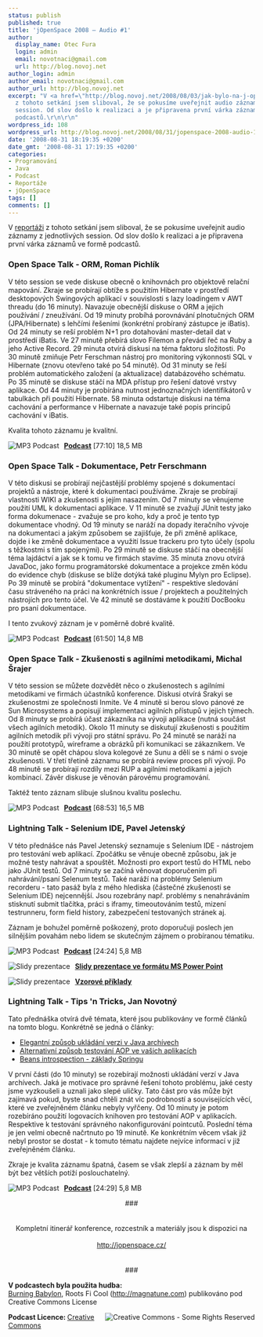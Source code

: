 ```yaml
---
status: publish
published: true
title: 'jOpenSpace 2008 – Audio #1'
author:
  display_name: Otec Fura
  login: admin
  email: novotnaci@gmail.com
  url: http://blog.novoj.net
author_login: admin
author_email: novotnaci@gmail.com
author_url: http://blog.novoj.net
excerpt: "V <a href=\"http://blog.novoj.net/2008/08/03/jak-bylo-na-j-open-space-conference-2008/\">reportáži</a>
  z tohoto setkání jsem sliboval, že se pokusíme uveřejnit audio záznamy z jednotlivých
  session. Od slov došlo k realizaci a je připravena první várka záznamů ve formě
  podcastů.\r\n\r\n"
wordpress_id: 108
wordpress_url: http://blog.novoj.net/2008/08/31/jopenspace-2008-audio-1/
date: '2008-08-31 18:19:35 +0200'
date_gmt: '2008-08-31 17:19:35 +0200'
categories:
- Programování
- Java
- Podcast
- Reportáže
- jOpenSpace
tags: []
comments: []
---
```

<p>V <a href="http://blog.novoj.net/2008/08/03/jak-bylo-na-j-open-space-conference-2008/">reportáži</a> z tohoto setkání jsem sliboval, že se pokusíme uveřejnit audio záznamy z jednotlivých session. Od slov došlo k realizaci a je připravena první várka záznamů ve formě podcastů.</p>
<p><a id="more"></a><a id="more-108"></a></p>
<h3>Open Space Talk - ORM, Roman Pichlík</h3>
<p>V této session se vede diskuse obecně o knihovnách pro objektově relační mapování. Zkraje se probírají obtíže s použitím Hibernate v prostředí desktopových Swingových aplikací v souvislosti s lazy loadingem v AWT threadu (do 16 minuty). Navazuje obecnější diskuse o ORM a jejich používání / zneužívání. Od 19 minuty probíhá porovnávání plnotučných ORM (JPA/Hibernate) s lehčími řešeními (konkrétní probíraný zástupce je iBatis). Od 24 minuty se reší problém N+1 pro dotahování master-detail dat v prostředí iBatis. Ve 27 minutě přebírá slovo Filemon a převádí řeč na Ruby a jeho Active Record. 29 minuta otvírá diskusi na téma faktoru složitosti. Po 30 minutě zmiňuje Petr Ferschman nástroj pro monitoring výkonnosti SQL v Hibernate (znovu otevřeno také po 54 minutě). Od 31 minuty se řeší problém automatického založení (a aktualizace) databázového schématu. Po 35 minutě se diskuse stáčí na MDA přístup pro řešení datové vrstvy aplikace. Od 44 minuty je probírána nutnost jednoznačných identifikátorů v tabulkách při použití Hibernate. 58 minuta odstartuje diskusi na téma cachování a performance v Hibernate a navazuje také popis principů cachování v iBatis.</p>
<p>Kvalita tohoto záznamu je kvalitní.</p>
<p><a href="http://jopenspace.cz/audio/01_ORM.mp3" title="MP3 Podcast"><img src="http://files.novoj.net/button_mp3.png" title="MP3 Podcast" alt="MP3 Podcast" style="margin-right: 10px" align="left" /></a> <a href="http://jopenspace.cz/audio/01_ORM.mp3" title="MP3 Podcast"><strong> Podcast</strong></a> [77:10] 18,5 MB</p>
<h3>Open Space Talk - Dokumentace, Petr Ferschmann</h3>
<p>V této diskusi se probírají nejčastější problémy spojené s dokumentací projektů a nástroje, které k dokumentaci používáme. Zkraje se probírají vlastnosti WIKI a zkušenosti s jejím nasazením. Od 7 minuty se věnujeme použití UML k dokumentaci aplikace. V 11 minutě se zvažují JUnit testy jako forma dokumenace - zvažuje se pro koho, kdy a proč je tento typ dokumentace vhodný. Od 19 minuty se naráží na dopady iteračního vývoje na dokumentaci a jakým způsobem se zajišťuje, že při změně aplikace, dojde i ke změně dokumentace a využití Issue trackeru pro tyto účely (spolu s těžkostmi s tím spojenými). Po 29 minutě se diskuse stáčí na obecnější téma lajdáctví a jak se k tomu ve firmách stavíme. 35 minuta znovu otvírá JavaDoc, jako formu programátorské dokumentace a projekce změn kódu do evidence chyb (diskuse se blíže dotýká také pluginu Mylyn pro Eclipse). Po 39 minutě se probírá "dokumentace vytížení" - respektive sledování času stráveného na práci na konkrétních issue / projektech a použitelných nástrojích pro tento účel. Ve 42 minutě se dostáváme k použití DocBooku pro psaní dokumentace.</p>
<p>I tento zvukový záznam je v poměrně dobré kvalitě.</p>
<p><a href="http://jopenspace.cz/audio/02_Dokumentace.mp3" title="MP3 Podcast"><img src="http://files.novoj.net/button_mp3.png" title="MP3 Podcast" alt="MP3 Podcast" style="margin-right: 10px" align="left" /></a> <a href="http://jopenspace.cz/audio/02_Dokumentace.mp3" title="MP3 Podcast"><strong> Podcast</strong></a> [61:50] 14,8 MB</p>
<h3>Open Space Talk - Zkušenosti s agilními metodikami, Michal Šrajer</h3>
<p>V této session se můžete dozvědět něco o zkušenostech s agilními metodikami ve firmách účastníků konference. Diskusi otvírá Srakyi se zkušenostmi ze společnosti Inmite. Ve 4 minutě si berou slovo pánové ze Sun Microsystems a popisují implementaci agilních přístupů v jejich týmech. Od 8 minuty se probírá účast zákazníka na vývoji aplikace (nutná součást všech agilních metodik). Okolo 11 minuty se diskutují zkušenosti s použitím agilních metodik při vývoji pro státní správu. Po 24 minutě se naráží na použití prototypů, wireframe a obrázků při komunikaci se zákazníkem. Ve 30 minutě se opět chápou slova kolegové ze Sunu a dělí se s námi o svoje zkušenosti. V třetí třetině záznamu se probírá review proces při vývoji. Po 48 minutě se probírají rozdíly mezi RUP a agilními metodikami a jejich kombinací. Závěr diskuse je věnován párovému programování.</p>
<p>Taktéž tento záznam slibuje slušnou kvalitu poslechu.</p>
<p><a href="http://jopenspace.cz/audio/03_Metodiky_vyvoje.mp3" title="MP3 Podcast"><img src="http://files.novoj.net/button_mp3.png" title="MP3 Podcast" alt="MP3 Podcast" style="margin-right: 10px" align="left" /></a> <a href="http://jopenspace.cz/audio/03_Metodiky_vyvoje.mp3" title="MP3 Podcast"><strong> Podcast</strong></a> [68:53] 16,5 MB</p>
<h3>Lightning Talk - Selenium IDE, Pavel Jetenský</h3>
<p>V této přednášce nás Pavel Jetenský seznamuje s Selenium IDE - nástrojem pro testování web aplikací. Zpočátku se věnuje obecně způsobu, jak je možné testy nahrávat a spouštět. Možnosti pro export testů do HTML nebo jako JUnit testů. Od 7 minuty se začíná věnovat doporučením při nahrávání/psaní Selenum testů. Také naráží na problémy Selenium recorderu - tato pasáž byla z mého hlediska (částečné zkušenosti se Selenium IDE) nejcennější. Jsou rozebrány např. problémy s nenahráváním stisknutí submit tlačítka, práci s iframy, timeoutováním testů, mizení testrunneru, form field history, zabezpečení testovaných stránek aj.</p>
<p>Záznam je bohužel poměrně poškozený, proto doporučuji poslech jen silnějším povahám nebo lidem se skutečným zájmem o probíranou tématiku.</p>
<p><a href="http://jopenspace.cz/audio/04_Selenium_IDE.mp3" title="MP3 Podcast"><img src="http://files.novoj.net/button_mp3.png" title="MP3 Podcast" alt="MP3 Podcast" style="margin-right: 10px" align="left" /></a> <a href="http://jopenspace.cz/audio/04_Selenium_IDE.mp3" title="MP3 Podcast"><strong> Podcast</strong></a> [24:24] 5,8 MB</p>
<p><a href="http://jopenspace.cz/data/selenium_ide_testovani_gui.ppt" title="Presentation slides"><img src="http://files.novoj.net/button_ppt.png" title="Slidy" alt="Slidy prezentace" style="margin-right: 10px" align="left" /></a> <a href="http://jopenspace.cz/data/selenium_ide_testovani_gui.ppt" title="Slidy prezentace"><strong> Slidy prezentace ve formátu MS Power Point</strong></a></p>
<p><a href="http://jopenspace.cz/data/selenium_ide_vzorove_priklady.zip" title="Presentation slides"><img src="http://files.novoj.net/button_zip.gif" title="Slidy" alt="Slidy prezentace" style="margin-right: 10px" align="left" /></a> <a href="http://jopenspace.cz/data/selenium_ide_vzorove_priklady.zip" title="Slidy prezentace"><strong> Vzorové příklady</strong></a></p>
<h3>Lightning Talk - Tips 'n Tricks, Jan Novotný</h3>
<p>Tato přednáška otvírá dvě témata, které jsou publikovány ve formě článků na tomto blogu. Konkrétně se jedná o články:</p>
<ul>
<li><a href="http://blog.novoj.net/2008/08/17/elegantni-zpusob-ukladani-verzi-v-java-archivech/">Elegantní způsob ukládání verzi v Java archívech</a></li>
<li><a href="http://blog.novoj.net/2008/09/20/testing-aspect-pointcuts-is-there-an-easy-way/">Alternativní způsob testování AOP ve vašich aplikacích</a></li>
<li><a href="http://blog.novoj.net/2008/08/10/beans-introspection-zaklady-springu/">Beans introspection - základy Springu</a></li>
</ul>
<p>V první části (do 10 minuty) se rozebírají možnosti ukládání verzí v Java archívech. Jaká je motivace pro správné řešení tohoto problému, jaké cesty jsme vyzkoušeli a uznali jako slepé uličky. Tato část pro vás může být zajímavá pokud, byste snad chtěli znát víc podrobností a souvisejících věcí, které ve zveřejněném článku nebyly vyřčeny. Od 10 minuty je potom rozebíráno použití logovacích knihoven pro testování AOP v aplikacích. Respektive k testování správného nakonfigurování pointcutů. Poslední téma je jen velmi obecně načrtnuto po 19 minutě. Ke konkrétním věcem však již nebyl prostor se dostat - k tomuto tématu najdete nejvíce informací v již zveřejněném článku.</p>
<p>Zkraje je kvalita záznamu špatná, časem se však zlepší a záznam by měl být bez větších potíží poslouchatelný.</p>
<p><a href="http://jopenspace.cz/audio/05_Tips_n_Tricks.mp3" title="MP3 Podcast"><img src="http://files.novoj.net/button_mp3.png" title="MP3 Podcast" alt="MP3 Podcast" style="margin-right: 10px" align="left" /></a> <a href="http://jopenspace.cz/audio/05_Tips_n_Tricks.mp3" title="MP3 Podcast"><strong> Podcast</strong></a> [24:29] 5,8 MB</p>
<div align="center">
###<br><br><br />
Kompletní itinerář konference, rozcestník a materiály jsou k dispozici na <br><br />
<a href="http://jopenspace.cz/" target=_new">http://jopenspace.cz/</a><br />
<br><br>###
</div>
<p><strong>V podcastech byla použita hudba:</strong> <br> <a href="http://magnatune.com/artists/albums/magnacomp-sampler/">Burning Babylon</a>, Roots Fi Cool (<a href="http://magnatune.com/" target="_blank">http://magnatune.com</a>) publikováno pod Creative Commons License</p>
<p><img src="http://he3.magnatune.com/img/somerights2.gif" title="Creative Commons - Some Rights Reserved" alt="Creative Commons - Some Rights Reserved" align="right" /></p>
<p><strong>Podcast Licence: </strong><a href="http://creativecommons.org/licenses/by-nc-sa/1.0/" target="_blank"> Creative Commons</a></p>
